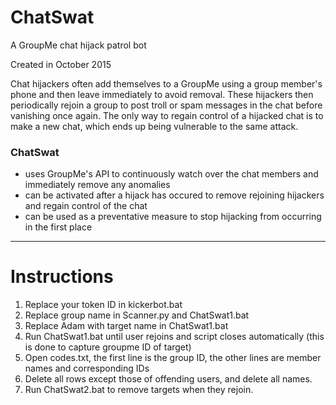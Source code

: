 # ChatSwat
A GroupMe chat hijack patrol bot

Created in October 2015

Chat hijackers often add themselves to a GroupMe using a group member's phone and then leave immediately to avoid removal. These hijackers then periodically rejoin a group to post troll or spam messages in the chat before vanishing once again. The only way to regain control of a hijacked chat is to make a new chat, which ends up being vulnerable to the same attack.

### ChatSwat 
* uses GroupMe's API to continuously watch over the chat members and immediately remove any anomalies
* can be activated after a hijack has occured to remove rejoining hijackers and regain control of the chat
* can be used as a preventative measure to stop hijacking from occurring in the first place
------
# Instructions
1. Replace your token ID in kickerbot.bat
2. Replace group name in Scanner.py and ChatSwat1.bat
3. Replace Adam with target name in ChatSwat1.bat
4. Run ChatSwat1.bat until user rejoins and script closes automatically (this is done to capture groupme ID of target)
5. Open codes.txt, the first line is the group ID, the other lines are member names and corresponding IDs
6. Delete all rows except those of offending users, and delete all names.
7. Run ChatSwat2.bat to remove targets when they rejoin.


